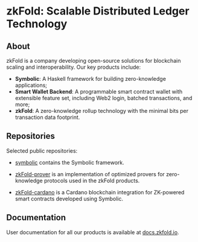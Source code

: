 # zkFold: Scalable Distributed Ledger Technology

## About

zkFold is a company developing open-source solutions for blockchain scaling and interoperability. Our key products include:
- **Symbolic**: A Haskell framework for building zero-knowledge applications;
- **Smart Wallet Backend**: A programmable smart contract wallet with extensible feature set, including Web2 login, batched transactions, and more;
- **zkFold**: A zero-knowledge rollup technology with the minimal bits per transaction data footprint.

## Repositories

Selected public repositories:

- [symbolic](https://github.com/zkFold/symbolic) contains the Symbolic framework.

- [zkFold-prover](https://github.com/zkFold/zkfold-prover) is an implementation of optimized provers for zero-knowledge protocols used in the zkFold products.

- [zkFold-cardano](https://github.com/zkFold/zkfold-cardano) is a Cardano blockchain integration for ZK-powered smart contracts developed using Symbolic.

## Documentation

User documentation for all our products is available at [docs.zkfold.io](https://docs.zkfold.io).
